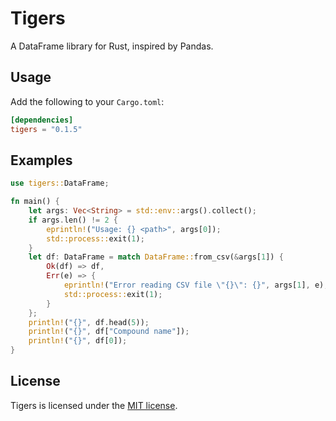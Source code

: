 # Tigers

A DataFrame library for Rust, inspired by Pandas.

## Usage

Add the following to your `Cargo.toml`:

```toml
[dependencies]
tigers = "0.1.5"
```

## Examples

```rust
use tigers::DataFrame;

fn main() {
    let args: Vec<String> = std::env::args().collect();
    if args.len() != 2 {
        eprintln!("Usage: {} <path>", args[0]);
        std::process::exit(1);
    }
    let df: DataFrame = match DataFrame::from_csv(&args[1]) {
        Ok(df) => df,
        Err(e) => {
            eprintln!("Error reading CSV file \"{}\": {}", args[1], e);
            std::process::exit(1);
        }
    };
    println!("{}", df.head(5));
    println!("{}", df["Compound name"]);
    println!("{}", df[0]);
}
```

## License
Tigers is licensed under the [MIT license](LICENSE).
